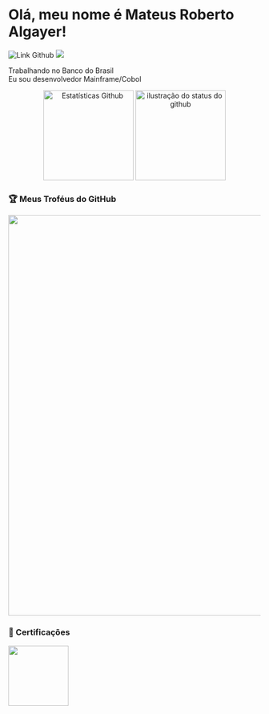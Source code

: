 # Olá, meu nome é Mateus Roberto Algayer!

<div>
  <img src="https://img.shields.io/static/v1?label=Overview&message=MateusAlgayer&style=for-the-badge&logo=GitHub" alt="Link Github">
  <a href="https://www.linkedin.com/in/mateus-algayer/" target="_blank"><img src="https://img.shields.io/badge/LinkedIn-0077B5?style=for-the-badge&logo=linkedin&logoColor=white" target="_blank"><a/>
</div>

<p>Trabalhando no Banco do Brasil<br/> Eu sou desenvolvedor Mainframe/Cobol</p>

<div align='center'>
  <img height='180cm' src="https://github-readme-stats.vercel.app/api/top-langs/?username=MateusAlgayer&theme=dark&hide_border=false&include_all_commits=true&count_private=true&layout=compact" alt="Estatísticas Github"
  />
  <img height='180cm' src="https://github-readme-stats.vercel.app/api?username=MateusAlgayer&show_icons=true&theme=dark&cache_seconds=2300" alt="ilustração do status do github">
</div>

### 🏆 Meus Troféus do GitHub

<p align="center">
  <a
    href="https://github.com/ryo-ma/github-profile-trophy"
    title="repositório de troféus"
  >
    <img
      width="800"
      src="https://github-profile-trophy.vercel.app/?username=MateusAlgayer&column=8&theme=darkhub&no-frame=true&no-bg=true"
    />
  </a>
</p>  


### 📃 Certificações

<a href="https://api.badgr.io/public/assertions/O9IIrEiLSn-ErwKHY5IzNw"><img align='center' width="120px" height="120px" src="https://images.credly.com/images/b1bc1abc-c04c-4b80-b3b8-eb13f521eb60/blob"></a>
